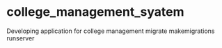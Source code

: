 # college_management_syatem
Developing application for college management
 migrate
 makemigrations
 runserver

